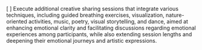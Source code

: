 [ ] Execute additional creative sharing sessions that integrate various techniques, including guided breathing exercises, visualization, nature-oriented activities, music, poetry, visual storytelling, and dance, aimed at enhancing emotional clarity and facilitating discussions regarding emotional experiences among participants, while also extending session lengths and deepening their emotional journeys and artistic expressions.
